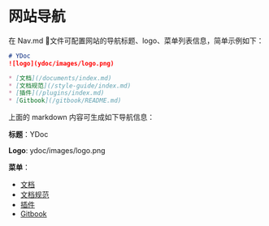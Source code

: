 # 网站导航
在 Nav.md 文件可配置网站的导航标题、logo、菜单列表信息，简单示例如下：

```markdown
# YDoc
![logo](ydoc/images/logo.png)

* [文档](/documents/index.md)
* [文档规范](/style-guide/index.md)
* [插件](/plugins/index.md)
* [Gitbook](/gitbook/README.md)
```

上面的 markdown 内容可生成如下导航信息：

**标题**：YDoc

**Logo**: ydoc/images/logo.png

**菜单**：

* [文档](/documents/index.md)
* [文档规范](/style-guide/index.md)
* [插件](/plugins/index.md)
* [Gitbook](/gitbook/README.md)
